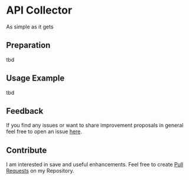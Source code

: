 # API Collector
As simple as it gets

## Preparation
tbd

## Usage Example
tbd

## Feedback
If you find any issues or want to share improvement proposals in general feel free to open an issue [here](https://github.com/michael-spengler/api-collector/issues).


## Contribute
I am interested in save and useful enhancements. Feel free to create [Pull Requests](https://github.com/michael-spengler/api-collector/pulls) on my Repository.